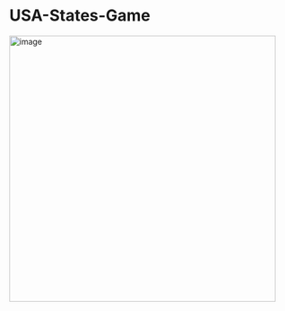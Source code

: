# USA-States-Game
<img width="475" alt="image" src="https://github.com/Rakshith2060/USA-States-Game/assets/82567535/5457d58e-1b78-4af0-b0a0-f2dcc9d446b9">
